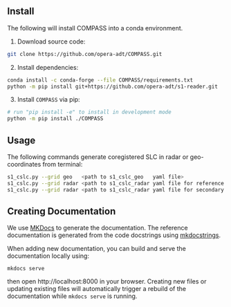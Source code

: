 ## Install

The following will install COMPASS into a conda environment.

1. Download source code:

```bash
git clone https://github.com/opera-adt/COMPASS.git
```

2. Install dependencies:

```bash
conda install -c conda-forge --file COMPASS/requirements.txt
python -m pip install git+https://github.com/opera-adt/s1-reader.git
```

3. Install `COMPASS` via pip:

```bash
# run "pip install -e" to install in development mode
python -m pip install ./COMPASS
``` 

## Usage

The following commands generate coregistered SLC in radar or geo-coordinates from terminal:

```bash
s1_cslc.py --grid geo   <path to s1_cslc_geo   yaml file>
s1_cslc.py --grid radar <path to s1_cslc_radar yaml file for reference burst>
s1_cslc.py --grid radar <path to s1_cslc_radar yaml file for secondary burst>
```

## Creating Documentation


We use [MKDocs](https://www.mkdocs.org/) to generate the documentation.
The reference documentation is generated from the code docstrings using [mkdocstrings](mkdocstrings.github.io/).

When adding new documentation, you can build and serve the documentation locally using:

```
mkdocs serve
```
then open http://localhost:8000 in your browser.
Creating new files or updating existing files will automatically trigger a rebuild of the documentation while `mkdocs serve` is running.
